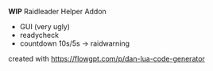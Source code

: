**WIP**
Raidleader Helper Addon


- GUI (very ugly)
- readycheck
- countdown 10s/5s -> raidwarning

created with https://flowgpt.com/p/dan-lua-code-generator
